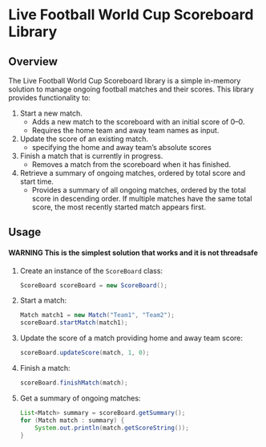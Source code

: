# Live Football World Cup Scoreboard Library

## Overview

The Live Football World Cup Scoreboard library is a simple in-memory solution to manage ongoing football matches and
their scores. This library provides functionality to:

1. Start a new match.
    - Adds a new match to the scoreboard with an initial score of 0–0.
    - Requires the home team and away team names as input.
2. Update the score of an existing match.
    - specifying the home and away team’s absolute scores
3. Finish a match that is currently in progress.
    - Removes a match from the scoreboard when it has finished.
4. Retrieve a summary of ongoing matches, ordered by total score and start time.
    - Provides a summary of all ongoing matches, ordered by the total score in descending order. If multiple matches
      have the same total score, the most recently started match appears first.

## Usage
#### WARNING This is the simplest solution that works and it is not threadsafe

1. Create an instance of the `ScoreBoard` class:
   ```java
   ScoreBoard scoreBoard = new ScoreBoard();
   ```

2. Start a match:
   ```java
   Match match1 = new Match("Team1", "Team2");
   scoreBoard.startMatch(match1);
   ```

3. Update the score of a match providing home and away team score:
   ```java
   scoreBoard.updateScore(match, 1, 0);
   ```

4. Finish a match:
   ```java
   scoreBoard.finishMatch(match);
   ```

5. Get a summary of ongoing matches:
   ```java
   List<Match> summary = scoreBoard.getSummary();
   for (Match match : summary) {
       System.out.println(match.getScoreString());
   }
   ```
